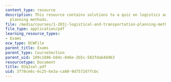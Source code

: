 ```yaml
---
content_type: resource
description: This resource contains solutions to a quiz on logistics and transportation
  planning methods.
file: /media/courses/1-203j-logistical-and-transportation-planning-methods-fall-2006/3f78ce6c6c256e3aca809d7572d7fcbc_03q1sol.pdf
file_type: application/pdf
learning_resource_types:
- Exams
ocw_type: OCWFile
parent_title: Exams
parent_type: CourseSection
parent_uid: 189c1886-b84c-046e-2b5c-582fdab4d463
resourcetype: Document
title: 03q1sol.pdf
uid: 3f78ce6c-6c25-6e3a-ca80-9d7572d7fcbc
---
```

